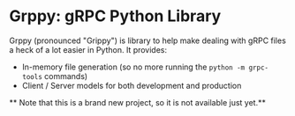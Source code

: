 # Grppy: gRPC Python Library
Grppy (pronounced "Grippy") is library to help make dealing with gRPC files a heck of a lot easier in Python. 
It provides:

* In-memory file generation (so no more running the `python -m grpc-tools` commands)
* Client / Server models for both development and production

** Note that this is a brand new project, so it is not available just yet.**
